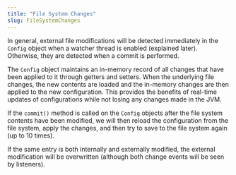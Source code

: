 ```yaml
---
title: "File System Changes"
slug: FileSystemChanges
---
```


In general, external file modifications will be detected immediately in the `Config` object when a watcher thread is
enabled (explained later).
Otherwise, they are detected when a commit is performed.

The `Config` object maintains an in-memory record of all changes that have been applied to it through getters and
setters.
When the underlying file changes, the new contents are loaded and the in-memory changes are then applied to the new
configuration.
This provides the benefits of real-time updates of configurations while not losing any changes made in the JVM.

If the `commit()` method is called on the `Config` objects after the file system contents have been modified, we will
then reload the configuration from the file system, apply the changes, and then try to save to the file system again (up
to 10 times).

If the same entry is both internally and externally modified, the external modification will be overwritten (although
both change events will be seen by listeners).
